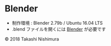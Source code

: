 # Blender

* 制作環境 : Blender 2.79b / Ubuntu 16.04 LTS
* .blend ファイルを開くには [Blender](https://www.blender.org/) が必要です

© 2018 Takashi Nishimura